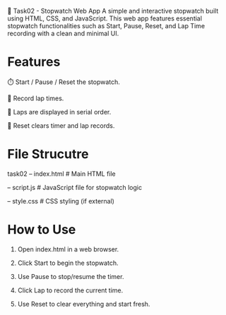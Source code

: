 🚀 Task02 - Stopwatch Web App
A simple and interactive stopwatch built using HTML, CSS, and JavaScript.
This web app features essential stopwatch functionalities such as Start, Pause, Reset, and Lap Time recording with a clean and minimal UI.

# Features
⏱️ Start / Pause / Reset the stopwatch.

🏁 Record lap times.

🧮 Laps are displayed in serial order.

🧼 Reset clears timer and lap records.

# File Strucutre
task02
 – index.html       # Main HTML file
 
 – script.js        # JavaScript file for stopwatch logic
 
 – style.css        # CSS styling (if external)

# How to Use
1. Open index.html in a web browser.

2. Click Start to begin the stopwatch.

3. Use Pause to stop/resume the timer.

4. Click Lap to record the current time.

5. Use Reset to clear everything and start fresh.


